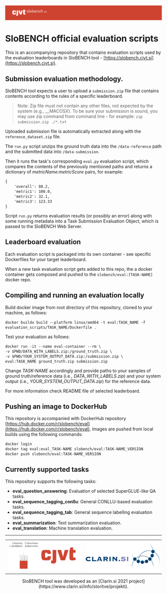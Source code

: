 ![](cjvt-header.png)
# SloBENCH official evaluation scripts


This is an accompanying repository that contains evaluation scripts used by the evaluation leaderboards in SloBENCH tool - [https://slobench.cjvt.si](https://slobench.cjvt.si).

## Submission evaluation methodology.
SloBENCH tool expects a user to upload a `submission.zip` file that contains contents according to the rules of a specific leaderboard.

> Note: Zip file must not contain any other files, not expected by the system (e.g., __MACOSX). To be sure your submission is sound, you may use zip command from command line - for example: `zip submission.zip ./*.txt`

Uploaded submission file is automatically extracted along with the `reference_dataset.zip` file.

The `run.py` script unzips the ground truth data into the `/data-reference` path and the submitted data into `/data-submission`.

Then it runs the task's corresponding `eval.py` evaluation script, which compares the contents of the previously mentioned paths and returns a dictionary of *metricName:metricScore* pairs, for example:

```
{
    'overall': 88.2,
    'metric1': 100.0,
    'metric2': 32.1,
    'metric3': 123.33
}
```

Script `run.py` returns evaluation results (or possibly an error) along with some running metadata into a Task Submission Evaluation Object, which is passed to the SloBENCH Web Server.

## Leaderboard evaluation
Each evaluation script is packaged into its own container - see specific Dockerfiles for your target leaderboard.

When a new task evaluation script gets added to this repo, the a docker container gets composed and pushed to the `slobench/eval:[TASK-NAME]` docker repo.

## Compiling and running an evaluation locally
Build docker image from root directory of this repository, cloned to your machine, as follows:

```
docker buildx build --platform linux/amd64 -t eval:TASK_NAME -f evaluation_scripts/TASK_NAME/Dockerfile .
```

Test your evaluation as follows:

```
docker run -it --name eval-container --rm \
-v $PWD/DATA_WITH_LABELS.zip:/ground_truth.zip \
-v $PWD/YOUR_SYSTEM_OUTPUT_DATA.zip:/submission.zip \
eval:TASK_NAME ground_truth.zip submission.zip
```
Change *TASK-NAME* accordingly and provide paths to your samples of ground truth/reference data (i.e., *DATA_WITH_LABELS.zip*) and your system output (i.e., *YOUR_SYSTEM_OUTPUT_DATA.zip*) for the reference data.

For more information check README file of selected leaderboard.

## Pushing an image to DockerHub

This repository is accompanied with DockerHub repository [https://hub.docker.com/r/slobench/eval](https://hub.docker.com/r/slobench/eval). Images are pushed from local builds using the following commands:

```
docker login
docker tag eval:eval_TASK-NAME slobench/eval:TASK-NAME_VERSION
docker push slobench/eval:TASK-NAME_VERSION
```

## Currently supported tasks

This repository supports the following tasks:

* **eval\_question\_answering**: Evaluation of selected SuperGLUE-like QA tasks.
* **eval\_sequence\_tagging\_conllu**: General CONLLU-based evaluation tasks.
* **eval\_sequence\_tagging\_tab**: General sequence labelling evaluation tasks.
* **eval\_summarization**: Text summarization evaluation.
* **eval\_translation**: Machine translation evaluation.

----


<center>
<table border="0" style="border: none;">
	<tr>
		<td>
			<img src="cjvt-logo.png" width="300pt" />
		</td>
		<td>
			<img src="clarin-logo.png" width="300pt" />
		</td>
	</tr>
</table>
<center>
SloBENCH tool was developed as an [Clarin.si 2021 project](https://www.clarin.si/info/storitve/projekti).


